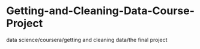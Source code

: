 # Getting-and-Cleaning-Data-Course-Project
data science/coursera/getting and cleaning data/the final project
